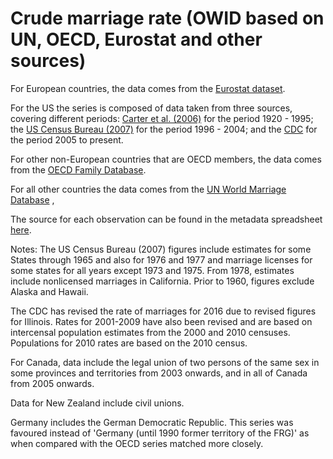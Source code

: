 # Crude marriage rate (OWID based on UN, OECD, Eurostat and other sources)


For European countries, the data comes from the <a href="https://ec.europa.eu/eurostat/statistics-explained/index.php?title=Marriage_and_divorce_statistics#Fewer_marriages.2C_more_divorces">Eurostat dataset</a>.

For the US the series is composed of data taken from three sources, covering different periods: <a href="https://hsus.cambridge.org/HSUSWeb/HSUSEntryServlet">Carter et al. (2006)</a> for the period 1920 - 1995; the <a href="https://www.census.gov/library/publications/2006/compendia/statab/126ed/vital-statistics.html">US Census Bureau (2007)</a> for the period 1996 - 2004; and the <a href="https://www.cdc.gov/nchs/nvss/marriage-divorce.htm?CDC_AA_refVal=https%3A%2F%2Fwww.cdc.gov%2Fnchs%2Fmardiv.htm">CDC</a> for the period 2005 to present.

For other non-European countries that are OECD members, the data comes from the <a href="http://www.oecd.org/els/family/database.htm">OECD Family Database</a>.

For all other countries the data comes from the <a href="https://www.un.org/en/development/desa/population/publications/dataset/marriage/data.asp">UN World Marriage Database</a> ,

The source for each observation can be found in the metadata spreadsheet <a href="https://owid.cloud/app/uploads/2020/01/marriage-rates-stan-metadata.csv">here</a>. 


Notes:
The US Census Bureau (2007) figures include estimates for some States through 1965 and also for 1976 and 1977 and marriage licenses for some states for all years except 1973 and 1975. From 1978, estimates include nonlicensed marriages in California. Prior to 1960, figures exclude Alaska and Hawaii. 

The CDC has revised the rate of marriages for 2016 due to revised figures for Illinois.  Rates for 2001-2009 have also been revised and are based on intercensal population estimates from the 2000 and 2010 censuses. Populations for 2010 rates are based on the 2010 census.

For Canada, data include the legal union of two persons of the same sex in some provinces and territories from 2003 onwards, and in all of Canada from 2005 onwards. 

Data for New Zealand include civil unions.

Germany includes the German Democratic Republic. This series was favoured instead of 'Germany (until 1990 former territory of the FRG)' as when compared with the OECD series matched more closely. 